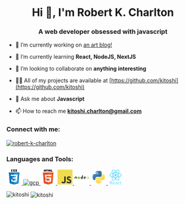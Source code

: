 <h1 align="center">Hi 👋, I'm Robert K. Charlton</h1>
<h3 align="center">A web developer obsessed with javascript</h3>

- 🔭 I’m currently working on [an art blog!](https://github.com/kitoshi/penny-site)

- 🌱 I’m currently learning **React, NodeJS, NextJS**

- 👯 I’m looking to collaborate on **anything interesting**

- 👨‍💻 All of my projects are available at [https://github.com/kitoshi](https://github.com/kitoshi)

- 💬 Ask me about **Javascript**

- 📫 How to reach me **kitoshi.charlton@gmail.com**

<h3 align="left">Connect with me:</h3>
<p align="left">
<a href="https://linkedin.com/in/robert-k-charlton" target="blank"><img align="center" src="https://raw.githubusercontent.com/rahuldkjain/github-profile-readme-generator/master/src/images/icons/Social/linked-in-alt.svg" alt="robert-k-charlton" height="30" width="40" /></a>
</p>

<h3 align="left">Languages and Tools:</h3>
<p align="left"> <a href="https://www.w3schools.com/css/" target="_blank" rel="noreferrer"> <img src="https://raw.githubusercontent.com/devicons/devicon/master/icons/css3/css3-original-wordmark.svg" alt="css3" width="40" height="40"/> </a> <a href="https://cloud.google.com" target="_blank" rel="noreferrer"> <img src="https://www.vectorlogo.zone/logos/google_cloud/google_cloud-icon.svg" alt="gcp" width="40" height="40"/> </a> <a href="https://www.w3.org/html/" target="_blank" rel="noreferrer"> <img src="https://raw.githubusercontent.com/devicons/devicon/master/icons/html5/html5-original-wordmark.svg" alt="html5" width="40" height="40"/> </a> <a href="https://developer.mozilla.org/en-US/docs/Web/JavaScript" target="_blank" rel="noreferrer"> <img src="https://raw.githubusercontent.com/devicons/devicon/master/icons/javascript/javascript-original.svg" alt="javascript" width="40" height="40"/> </a> <a href="https://nodejs.org" target="_blank" rel="noreferrer"> <img src="https://raw.githubusercontent.com/devicons/devicon/master/icons/nodejs/nodejs-original-wordmark.svg" alt="nodejs" width="40" height="40"/> </a> <a href="https://www.python.org" target="_blank" rel="noreferrer"> <img src="https://raw.githubusercontent.com/devicons/devicon/master/icons/python/python-original.svg" alt="python" width="40" height="40"/> </a> <a href="https://reactjs.org/" target="_blank" rel="noreferrer"> <img src="https://raw.githubusercontent.com/devicons/devicon/master/icons/react/react-original-wordmark.svg" alt="react" width="40" height="40"/> </a> </p>

<p><img align="left" src="https://github-readme-stats.vercel.app/api/top-langs?username=kitoshi&show_icons=true&locale=en&layout=compact" alt="kitoshi" /></p>

<p>&nbsp;<img align="center" src="https://github-readme-stats.vercel.app/api?username=kitoshi&show_icons=true&locale=en" alt="kitoshi" /></p>

